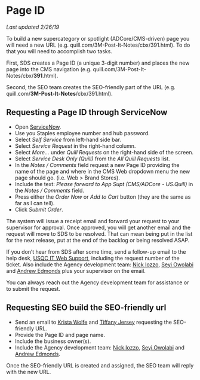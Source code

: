# Page ID
_Last updated 2/26/19_

To build a new supercategory or spotlight (ADCore/CMS-driven) page you will need a new URL (e.g. quill.com/3M-Post-It-Notes/cbx/391.html). To do that you will need to accomplish two tasks.

First, SDS creates a Page ID (a unique 3-digit number) and places the new page into the CMS navigation (e.g. quill.com/3M-Post-It-Notes/cbx/__391__.html).

Second, the SEO team creates the SEO-friendly part of the URL (e.g. quill.com/__3M-Post-It-Notes__/cbx/391.html).

## Requesting a Page ID through ServiceNow
* Open [ServiceNow](https://staples.service-now.com/).
* Use you Staples employee number and hub password.
* Select _Self Service_ from left-hand side bar.
* Select _Service Request_ in the right-hand column.
* Select _More..._ under _Quill Requests_ on the right-hand side of the screen.
* Select _Service Desk Only (Quill)_ from the _All Quill Requests_ list.
* In the _Notes / Comments_ field request a new Page ID providing the name of the page and where in the CMS Web dropdown menu the new page should go. (i.e. Web > Brand Stores).
* Include the text: _Please forward to App Supt (CMS/ADCore - US.Quill)_ in the _Notes / Comments_ field.
* Press either the _Order Now_ or _Add to Cart_ button (they are the same as far as I can tell).
* Click _Submit Order_.

The system will issue a receipt email and forward your request to your supervisor for approval. Once approved, you will get another email and the request will move to SDS to be resolved. That can mean being put in the list for the next release, put at the end of the backlog or being resolved ASAP.

If you don’t hear from SDS after some time, send a follow-up email to the help desk, [USQC IT Web Support](USQCITWebSupport@Staples.com), including the request number of the ticket. Also include the Agency development team: [Nick Iozzo](mailto:nick.iozzo@quill.com), [Seyi Owolabi](mailto:seyi.owolabi@quill.com) and [Andrew Edmonds](mailto:andrew.edmonds@quill.com) plus your supervisor on the email.

You can always reach out the Agency development team for assistance or to submit the request.

## Requesting SEO build the SEO-friendly url
* Send an email to [Krista Wolfe](mailto:krista.wolfe@quill.com) and [Tiffany Jersey](mailto:tiffany.jersey@quill.com) requesting the SEO-friendly URL.
* Provide the Page ID and page name.
* Include the business owner(s).
* Include the Agency development team: [Nick Iozzo](mailto:nick.iozzo@quill.com), [Seyi Owolabi](mailto:seyi.owolabi@quill.com) and [Andrew Edmonds](mailto:andrew.edmonds@quill.com).

Once the SEO-friendly URL is created and assigned, the SEO team will reply with the new URL.